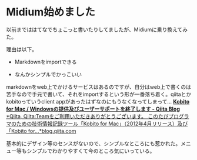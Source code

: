 
# Midium始めました

以前までははてなでちょこっと書いたりしてましたが、Midiumに乗り換えてみた。

理由は以下。

* Markdownをimportできる

* なんかシンプルでかっこいい

markdownをweb上でかけるサービスはあるのですが、自分はweb上で書くのは苦手なので手元で書いて、それをimportするという形が一番落ち着く。qiitaとかkobitoっていうclient appがあったはずなのにもうなくなってしまって…
[**Kobito for Mac / Windowsの提供及びユーザーサポートを終了します - Qiita Blog**
*Qiita, Qiita:Teamをご利用いただきありがとうございます。 このたびプログラマのための技術情報記録ツール「Kobito for Mac」（2012年4月リリース）及び「Kobito for…*blog.qiita.com](http://blog.qiita.com/post/168180042619/kobito-for-mac-windows%E3%81%AE%E6%8F%90%E4%BE%9B%E5%8F%8A%E3%81%B3%E3%83%A6%E3%83%BC%E3%82%B6%E3%83%BC%E3%82%B5%E3%83%9D%E3%83%BC%E3%83%88%E3%82%92%E7%B5%82%E4%BA%86%E3%81%97%E3%81%BE%E3%81%99)

基本的にデザイン等のセンスがないので、シンプルなところにも惹かれた。メニュー等もシンプルでわかりやすくて今のところ気にいっている。
